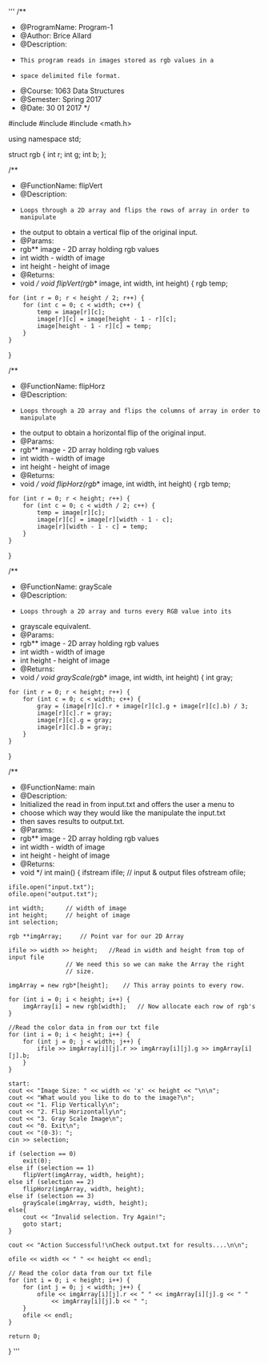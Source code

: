 '''
/**
* @ProgramName: Program-1
* @Author: Brice Allard
* @Description:
*     This program reads in images stored as rgb values in a
*     space delimited file format.
* @Course: 1063 Data Structures
* @Semester: Spring 2017
* @Date: 30 01 2017
*/

#include <iostream>
#include <fstream>
#include <math.h>

using namespace std;

struct rgb {
	int r;
	int g;
	int b;
};

/**
* @FunctionName: flipVert
* @Description:
*     Loops through a 2D array and flips the rows of array in order to manipulate
*	the output to obtain a vertical flip of the original input.
* @Params:
*    rgb** image - 2D array holding rgb values
*    int width - width of image
*    int height - height of image
* @Returns:
*    void
*/
void flipVert(rgb** image, int width, int height) {
	rgb temp;

	for (int r = 0; r < height / 2; r++) {
		for (int c = 0; c < width; c++) {
			temp = image[r][c];
			image[r][c] = image[height - 1 - r][c];
			image[height - 1 - r][c] = temp;
		}
	}
}

/**
* @FunctionName: flipHorz
* @Description:
*     Loops through a 2D array and flips the columns of array in order to manipulate
*	the output to obtain a horizontal flip of the original input.
* @Params:
*    rgb** image - 2D array holding rgb values
*    int width - width of image
*    int height - height of image
* @Returns:
*    void
*/
void flipHorz(rgb** image, int width, int height) {
	rgb temp;

	for (int r = 0; r < height; r++) {
		for (int c = 0; c < width / 2; c++) {
			temp = image[r][c];
			image[r][c] = image[r][width - 1 - c];
			image[r][width - 1 - c] = temp;
		}
	}
}

/**
* @FunctionName: grayScale
* @Description:
*     Loops through a 2D array and turns every RGB value into its 
*	grayscale equivalent.
* @Params:
*    rgb** image - 2D array holding rgb values
*    int width - width of image
*    int height - height of image
* @Returns:
*    void
*/
void grayScale(rgb** image, int width, int height) {
	int gray;
	
	for (int r = 0; r < height; r++) {
		for (int c = 0; c < width; c++) {
			gray = (image[r][c].r + image[r][c].g + image[r][c].b) / 3;
			image[r][c].r = gray;
			image[r][c].g = gray;
			image[r][c].b = gray;
		}
	}
}

/**
* @FunctionName: main	
* @Description:
*	Initialized the read in from input.txt and offers the user a menu to
*	 choose which way they would like the manipulate the input.txt
*	 then saves results to output.txt.
* @Params:
*    rgb** image - 2D array holding rgb values
*    int width - width of image
*    int height - height of image
* @Returns:
*    void
*/
int main() {
	ifstream ifile;		// input & output files
	ofstream ofile;

	ifile.open("input.txt");
	ofile.open("output.txt");

	int width;		// width of image
	int height;		// height of image
	int selection;

	rgb **imgArray;		// Point var for our 2D Array

	ifile >> width >> height;	//Read in width and height from top of input file
					// We need this so we can make the Array the right
					// size.

	imgArray = new rgb*[height];	// This array points to every row.

	for (int i = 0; i < height; i++) {
		imgArray[i] = new rgb[width];	// Now allocate each row of rgb's
	}
	
	//Read the color data in from our txt file
	for (int i = 0; i < height; i++) {
		for (int j = 0; j < width; j++) {
			ifile >> imgArray[i][j].r >> imgArray[i][j].g >> imgArray[i][j].b;
		}
	}

	start:
	cout << "Image Size: " << width << 'x' << height << "\n\n";
	cout << "What would you like to do to the image?\n";
	cout << "1. Flip Vertically\n";
	cout << "2. Flip Horizontally\n";
	cout << "3. Gray Scale Image\n";
	cout << "0. Exit\n";
	cout << "(0-3): ";
	cin >> selection;

	if (selection == 0)
		exit(0);
	else if (selection == 1)
		flipVert(imgArray, width, height);
	else if (selection == 2)
		flipHorz(imgArray, width, height);
	else if (selection == 3)
		grayScale(imgArray, width, height);
	else{
		cout << "Invalid selection. Try Again!";
		goto start;
	}

	cout << "Action Successful!\nCheck output.txt for results....\n\n";

	ofile << width << " " << height << endl;

	// Read the color data from our txt file
	for (int i = 0; i < height; i++) {
		for (int j = 0; j < width; j++) {
			ofile << imgArray[i][j].r << " " << imgArray[i][j].g << " " 
				<< imgArray[i][j].b << " ";
		}
		ofile << endl;
	}

	return 0;
}
'''
